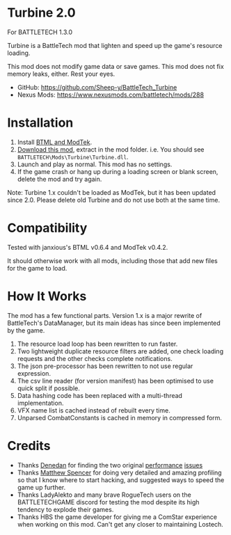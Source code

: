 # Turbine 2.0 #
For BATTLETECH 1.3.0

Turbine is a BattleTech mod that lighten and speed up the game's resource loading.

This mod does not modify game data or save games.
This mod does not fix memory leaks, either.  Rest your eyes.

* GitHub: https://github.com/Sheep-y/BattleTech_Turbine
* Nexus Mods: https://www.nexusmods.com/battletech/mods/288

# Installation

1. Install [BTML and ModTek](https://github.com/janxious/ModTek/wiki/The-Drop-Dead-Simple-Guide-to-Installing-BTML-&-ModTek-&-ModTek-mods).
2. [Download this mod](https://github.com/Sheep-y/BattleTech_Turbine/releases), extract in the mod folder. i.e. You should see `BATTLETECH\Mods\Turbine\Turbine.dll`.
3. Launch and play as normal.  This mod has no settings.
4. If the game crash or hang up during a loading screen or blank screen, delete the mod and try again.

Note: Turbine 1.x couldn't be loaded as ModTek, but it has been updated since 2.0.
Please delete old Turbine and do not use both at the same time.


# Compatibility

Tested with janxious's BTML v0.6.4 and ModTek v0.4.2.

It should otherwise work with all mods, including those that add new files for the game to load.


# How It Works

The mod has a few functional parts.
Version 1.x is a major rewrite of BattleTech's DataManager, but its main ideas has since been implemented by the game.

1. The resource load loop has been rewritten to run faster.
2. Two lightweight duplicate resource filters are added, one check loading requests and the other checks complete notifications.
3. The json pre-processor has been rewritten to not use regular expression.
4. The csv line reader (for version manifest) has been optimised to use quick split if possible.
5. Data hashing code has been replaced with a multi-thread implementation.
6. VFX name list is cached instead of rebuilt every time.
7. Unparsed CombatConstants is cached in memory in compressed form.


# Credits

* Thanks [Denedan](https://github.com/Denadan) for finding the two original [performance](https://github.com/saltyhotdog/BattletechIssueTracker/issues/14) [issues](https://github.com/saltyhotdog/BattletechIssueTracker/issues/17)
* Thanks [Matthew Spencer](https://github.com/m22spencer) for doing very detailed and amazing profiling so that I know where to start hacking, and suggested ways to speed the game up further.
* Thanks LadyAlekto and many brave RogueTech users on the BATTLETECHGAME discord for testing the mod despite its high tendency to explode their games.
* Thanks HBS the game developer for giving me a ComStar experience when working on this mod.  Can't get any closer to maintaining Lostech.